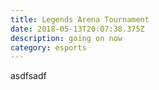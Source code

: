 ```yaml
---
title: Legends Arena Tournament
date: 2018-05-13T20:07:38.375Z
description: going on now
category: esports
---
```

asdfsadf
